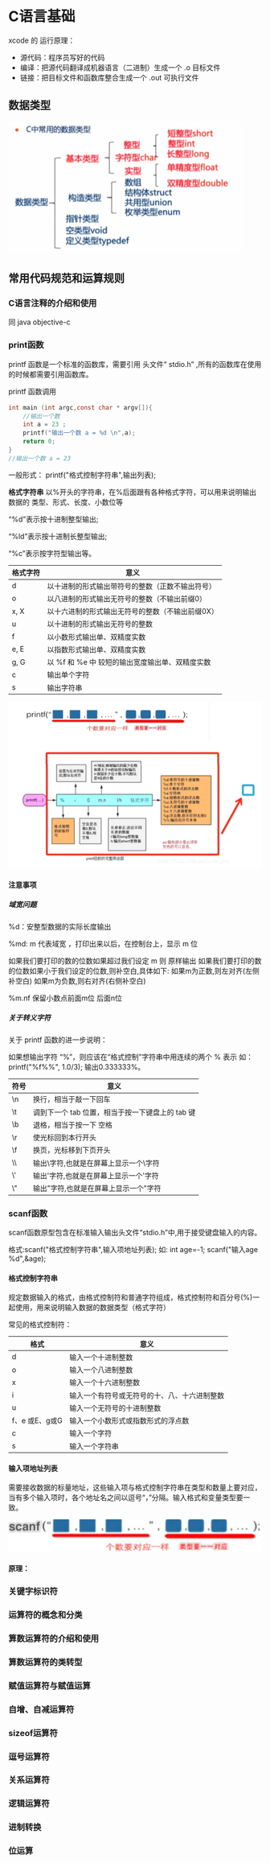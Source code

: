 # C语言基础

xcode 的 运行原理：

- 源代码：程序员写好的代码
- 编译：把源代码翻译成机器语言（二进制）生成一个 .o 目标文件
- 链接：把目标文件和函数库整合生成一个 .out 可执行文件

## 数据类型

![image-20181112163307344](image-20181112163307344.png)

## 常用代码规范和运算规则

### C语言注释的介绍和使用

同 java objective-c

### print函数

printf 函数是一个标准的函数库，需要引用 头文件“ stdio.h” ,所有的函数库在使用的时候都需要引用函数库。

printf 函数调用

```c
int main (int argc,const char * argv[]){
    //输出一个数
    int a = 23 ;
    printf("输出一个数 a = %d \n",a);
    return 0;
}
//输出一个数 a = 23
```



一般形式： printf("格式控制字符串",输出列表);

**格式字符串** 以%开头的字符串，在%后面跟有各种格式字符，可以用来说明输出数据的 类型、形式、长度、小数位等

“%d”表示按十进制整型输出;

 “%ld”表示按十进制长整型输出; 

“%c”表示按字符型输出等。 

| 格式字符 | 意义                                             |
| -------- | ------------------------------------------------ |
| d        | 以十进制的形式输出带符号的整数（正数不输出符号） |
| o        | 以八进制的形式输出无符号的整数（不输出前缀0）    |
| x, X     | 以十六进制的形式输出无符号的整数（不输出前缀0X） |
| u        | 以十进制的形式输出无符号的整数                   |
| f        | 以小数形式输出单、双精度实数                     |
| e, E     | 以指数形式输出单、双精度实数                     |
| g, G     | 以 %f 和 %e 中 较短的输出宽度输出单、双精度实数  |
| c        | 输出单个字符                                     |
| s        | 输出字符串                                       |

![image-20181112164919351](image-20181112164919351.png)

#### 注意事项

##### 域宽问题

%d：安整型数据的实际长度输出

%md: m 代表域宽 ，打印出来以后，在控制台上，显示 m 位

如果我们要打印的数的位数如果超过我们设定 m 则 原样输出
如果我们要打印的数的位数如果小于我们设定的位数,则补空白,具体如下:
如果m为正数,则左对齐(左侧补空白) 如果m为负数,则右对齐(右侧补空白)

%m.nf 保留小数点前面m位 后面n位

##### 关于转义字符

关于 printf 函数的进一步说明：

如果想输出字符 “%”，则应该在“格式控制”字符串中用连续的两个 % 表示 如：
printf("%f%%", 1.0/3);
输出0.333333%。



| 符号 | 意义                                             |
| ---- | ------------------------------------------------ |
| \n   | 换行，相当于敲一下回车                           |
| \t   | 调到下一个 tab 位置，相当于按一下键盘上的 tab 键 |
| \b   | 退格，相当于按一下 空格                          |
| \r   | 使光标回到本行开头                               |
| \f   | 换页，光标移到下页开头                           |
| \\\  | 输出\字符,也就是在屏幕上显示一个\字符            |
| \\'  | 输出'字符,也就是在屏幕上显示一个'字符            |
| \\"  | 输出"字符,也就是在屏幕上显示一个"字符            |



### scanf函数

scanf函数原型包含在标准输入输出头文件“stdio.h”中,用于接受键盘输入的内容。 

格式:scanf("格式控制字符串",输入项地址列表); 如:
 int age=-1;
 scanf("输入age %d",&age); 

#### 格式控制字符串

规定数据输入的格式，由格式控制符和普通字符组成，格式控制符和百分号(%)一起使用，用来说明输入数据的数据类型（格式字符）

常见的格式控制符：

| 格式           | 意义                                         |
| -------------- | -------------------------------------------- |
| d              | 输入一个十进制整数                           |
| o              | 输入一个八进制整数                           |
| x              | 输入一个十六进制整数                         |
| i              | 输入一个有符号或无符号的十、八、十六进制整数 |
| u              | 输入一个无符号的十进制整数                   |
| f、e 或E、g或G | 输入一个小数形式或指数形式的浮点数           |
| c              | 输入一个字符                                 |
| s              | 输入一个字符串                               |

#### 输入项地址列表

需要接收数据的标量地址，这些输入项与格式控制字符串在类型和数量上要对应，当有多个输入项时，各个地址名之间以逗号“，”分隔。输入格式和变量类型要一致。

![image-20181116114413035](image-20181116114413035.png)

#### 原理：



### 关键字标识符

### 运算符的概念和分类

### 算数运算符的介绍和使用

### 算数运算符的类转型

### 赋值运算符与赋值运算

### 自增、自减运算符

### sizeof运算符

### 逗号运算符

### 关系运算符

### 逻辑运算符

### 进制转换

### 位运算